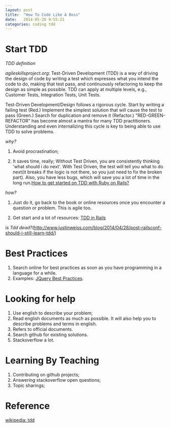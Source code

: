 ```yaml
---
layout: post
title:  "How To Code Like A Boss"
date:   2014-05-26 9:55:21
categories: coding tdd
---
```


Start TDD
=========

*TDD definition*

*agileskillsproject.org*: Test-Driven Development (TDD) is a way of driving the design of code by
writing a test which expresses what you intend the code to do, making that
test pass, and continuously refactoring to keep the design as simple as
possible. TDD can apply at multiple levels, e.g., Customer Tests, Integration
Tests, Unit Tests.

Test-Driven Development/Design follows a rigorous cycle. Start by writing a
failing test (Red.) Implement the simplest solution that will cause the test
to pass (Green.) Search for duplication and remove it (Refactor.)
"RED-GREEN-REFACTOR" has become almost a mantra for many TDD practitioners.
Understanding and even internalizing this cycle is key to being able to use
TDD to solve problems.

*why?*

1. Avoid procrastination;

2. It saves time, really; Without Test Driven, you are consistently thinking 'what should i do next'. With Test Driven, the test will tell you what to do next(it breaks if the logic is not there, so you just need to fix the broken part). Also, you have less bugs, which will save you a lot of time in the long run.[How to get started on TDD with Ruby on Rails?](http://stackoverflow.com/questions/1386562/how-to-get-started-on-tdd-with-ruby-on-rails)

*how?*

1. Just do it, go back to the book or online resources once you encounter a question or problem. This is agile too.

2. Get start and a lot of resources: [TDD in Rails](http://edapx.com/2013/01/12/tdd-in-rails/)

*is Tdd dead?*(http://www.justinweiss.com/blog/2014/04/28/post-railsconf-should-i-still-learn-tdd/)

Best Practices
==============
1. Search online for best practices as soon as you have programming in a language
   for a while.
2. Examples: [JQuery Best Practices](http://gregfranko.com/jquery-best-practices/#/).

Looking for help
================
1. Use english to describe your problem;
2. Read english documents as much as possible. It will also help you to describe problems and terms in english.
3. Refers to official documents.
4. Search github for existing solutions.
5. Stackoverflow a lot.

Learning By Teaching
========
1. Contributing on github projects;
2. Answering stackoverflow open questions;
3. Topic sharings;

Reference
=========
[wikipedia: tdd](http://en.wikipedia.org/wiki/Test-driven_development)
